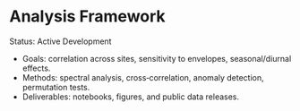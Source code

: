 # Analysis Framework

Status: Active Development

- Goals: correlation across sites, sensitivity to envelopes, seasonal/diurnal effects.
- Methods: spectral analysis, cross‑correlation, anomaly detection, permutation tests.
- Deliverables: notebooks, figures, and public data releases.


